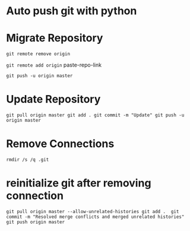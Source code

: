 # Auto push git with python

# Migrate Repository
`git remote remove origin`

`git remote add origin` paste-repo-link

`git push -u origin master`

# Update Repository
`git pull origin master
git add .
git commit -m "Update"
git push -u origin master`

# Remove Connections 
`rmdir /s /q .git`


# reinitialize git after removing connection
`git pull origin master --allow-unrelated-histories
git add . 
git commit -m "Resolved merge conflicts and merged unrelated histories"
git push origin master`
